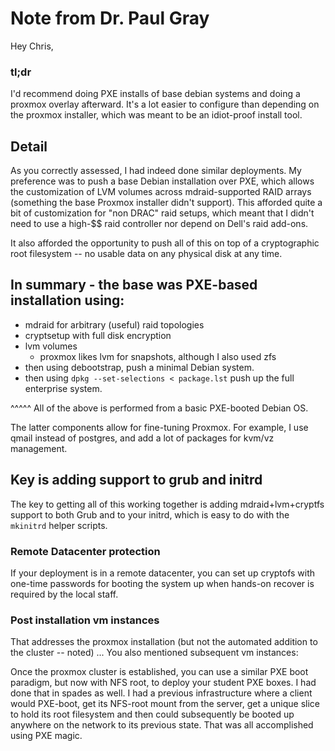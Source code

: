 # Note from Dr. Paul Gray

Hey Chris,

### tl;dr
I'd recommend doing PXE installs of base debian systems and
doing a proxmox overlay afterward.  It's a lot easier to configure than
depending on the proxmox installer, which was meant to be an idiot-proof
install tool.

## Detail
As you correctly assessed, I had indeed done similar deployments.  My
preference was to push a base Debian installation over PXE, which allows
the customization of LVM volumes across mdraid-supported RAID arrays
(something the base Proxmox installer didn't support).  This afforded
quite a bit of customization for "non DRAC" raid setups, which meant
that I didn't need to use a high-$$ raid controller nor depend on Dell's
raid add-ons.

It also afforded the opportunity to push all of this on top of a
cryptographic root filesystem -- no usable data on any physical disk at
any time.

## In summary - the base was PXE-based installation using:
- mdraid for arbitrary (useful) raid topologies
- cryptsetup with full disk encryption
- lvm volumes
    * proxmox likes lvm for snapshots, although I also used zfs
- then using debootstrap, push a minimal Debian system.
- then using `dpkg --set-selections < package.lst` push up the full
enterprise system.

^^^^^ All of the above is performed from a basic PXE-booted Debian OS.

The latter components allow for fine-tuning Proxmox.  For example, I use
qmail instead of postgres, and add a lot of packages for kvm/vz management.

## Key is adding support to grub and initrd
The key to getting all of this working together is adding
mdraid+lvm+cryptfs support to both Grub and to your initrd, which is
easy to do with the `mkinitrd` helper scripts.

### Remote Datacenter protection
If your deployment is in a remote datacenter, you can set up cryptofs
with one-time passwords for booting the system up when hands-on recover
is required by the local staff.

### Post installation vm instances
That addresses the proxmox installation (but not the automated addition
to the cluster -- noted) ... You also mentioned subsequent vm instances:

Once the proxmox cluster is established, you can use a similar PXE boot
paradigm, but now with NFS root, to deploy your student PXE boxes.  I
had done that in spades as well.  I had a previous infrastructure where
a client would PXE-boot, get its NFS-root mount from the server, get a
unique slice to hold its root filesystem and then could subsequently be
booted up anywhere on the network to its previous state.  That was all
accomplished using PXE magic.
